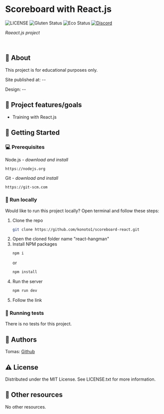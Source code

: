 # Scoreboard with React.js

![LICENSE](https://img.shields.io/badge/license-MIT-blue.svg?style=flat-square)
![Gluten Status](https://img.shields.io/badge/Gluten-Free-green.svg)
![Eco Status](https://img.shields.io/badge/ECO-Friendly-green.svg)
[![Discord](https://discord.com/api/guilds/571393319201144843/widget.png)](https://discord.gg/dRwW4rw)

_Raeact.js project_

<br>

## 🌟 About

This project is for educational purposes only.

Site published at: --

Design: --

## 🎯 Project features/goals

-   Training with React.js

## 🧰 Getting Started

### 💻 Prerequisites

Node.js - _download and install_

```
https://nodejs.org
```

Git - _download and install_

```
https://git-scm.com
```

### 🏃 Run locally

Would like to run this project locally? Open terminal and follow these steps:

1. Clone the repo
    ```sh
    git clone https://github.com/konoto1/scoreboard-react.git
    ```
2. Open the cloned folder name "react-hangman"
3. Install NPM packages
    ```sh
    npm i
    ```
    or
    ```sh
    npm install
    ```
4. Run the server
    ```sh
    npm run dev
    ```
5. Follow the link

### 🧪 Running tests

There is no tests for this project.

## 🎅 Authors

Tomas: [Github](https://github.com/konoto1)

## ⚠️ License

Distributed under the MIT License. See LICENSE.txt for more information.

## 🔗 Other resources

No other resources.
